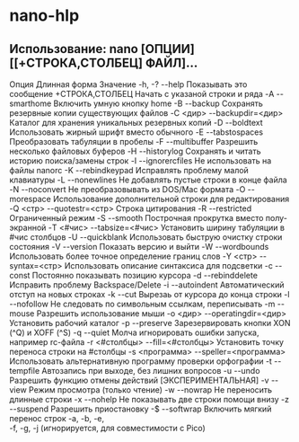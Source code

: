 # nano-hlp

## Использование: nano [ОПЦИИ] [[+СТРОКА,СТОЛБЕЦ] ФАЙЛ]...

Опция		Длинная форма		Значение
 -h, -?		--help			Показывать это сообщение
 +СТРОКА,СТОЛБЕЦ				Начать с указаной строки и ряда
 -A		--smarthome		Включить умную кнопку home
 -B		--backup		Сохранять резервные копии существующих файлов
 -C <дир>	--backupdir=<дир>	Каталог для хранения уникальных резервных копий
 -D		--boldtext		Использовать жирный шрифт вместо обычного
 -E		--tabstospaces		Преобразовать табуляции в пробелы
 -F		--multibuffer		Разрешить несколько файловых буферов
 -H		--historylog		Сохранять и читать историю поиска/замены строк
 -I		--ignorercfiles		Не использовать на файлы nanorc
 -K		--rebindkeypad		Исправлять проблему малой клавиатуры
 -L		--nonewlines		Не добавлять пустые строки в конце файла
 -N		--noconvert		Не преобразовывать из DOS/Mac формата
 -O		--morespace		Использование дополнительной строки для редактирования
 -Q <стр>	--quotestr=<стр>	Строка цитирования
 -R		--restricted		Ограниченный режим
 -S		--smooth		Построчная прокрутка вместо полу-экранной
 -T <#чис>	--tabsize=<#чис>	Установить ширину табуляции в #чис столбцов
 -U		--quickblank		Использовать быструю очистку строки состояния
 -V		--version		Показать версию и выйти
 -W		--wordbounds		Использовать более точное определение границ слов
 -Y <стр>	--syntax=<стр>		Использовать описание синтаксиса для подсветки
 -c		--const			Постоянно показывать позицию курсора
 -d		--rebinddelete		Исправить проблему Backspace/Delete
 -i		--autoindent		Автоматический отступ на новых строках
 -k		--cut			Вырезаь от курсора до конца строки
 -l		--nofollow		Не следовать по символьным ссылкам, переписывать
 -m		--mouse			Разрешить использование мыши
 -o <дир>	--operatingdir=<дир>	Установить рабочий каталог
 -p		--preserve		Зарезервировать кнопки XON (^Q) и XOFF (^S)
 -q		--quiet			Молча игнорировать ошибки запуска, например rc-файла
 -r <#столбцы>	--fill=<#столбцы>	Установить точку переноса строки на #столбцы
 -s <программа>	--speller=<программа>	Использовать альтернативную программу проверки орфографии
 -t		--tempfile		Автозапись при выходе, без лишних вопросов
 -u		--undo			Разрешить функцию отмены действий [ЭКСПЕРИМЕНТАЛЬНАЯ]
 -v		--view			Режим просмотра (только чтение)
 -w		--nowrap		Не переносить длинные строки
 -x		--nohelp		Не показывать две строки помощи внизу
 -z		--suspend		Разрешить приостановку
 -$		--softwrap		Включить мягкий перенос строк
 -a, -b, -e,				
 -f, -g, -j				(игнорируется, для совместимости с Pico)
